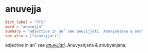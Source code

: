 # anuvejja

``` toml
dict_label = "PTS"
word = "anuvejja"
summary = "adjective in an˚ see anuvijjati. Anuvyanjana & anu"
see_also = ["anuvijjati"]
```

adjective in an˚ see *[anuvijjati](anuvijjati.md)*. Anuvyanjana & anubyanjana;

